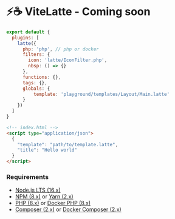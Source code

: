 # ⚡️☕ ViteLatte - Coming soon

```js
export default {
  plugins: [
    latte({
      php: 'php', // php or docker
      filters: {
        icon: 'latte/IconFilter.php',
        nbsp: () => {}
      },
      functions: {},
      tags: {},
      globals: {
          template: 'playground/templates/Layout/Main.latte'
      }
    })
  ]
}
```

```html
<!-- index.html -->
<script type="application/json">
  {
    "template": "path/to/template.latte",
    "title": "Hello world"
  }
</script>
```

### Requirements

- [Node.js LTS (16.x)](https://nodejs.org/en/download/)
- [NPM (8.x)](https://www.npmjs.com/package/npm) or [Yarn (2.x)](https://yarnpkg.com/)
- [PHP (8.x)](https://www.php.net/) or [Docker PHP (8.x)](https://hub.docker.com/_/php)
- [Composer (2.x)](https://getcomposer.org/) or [Docker Composer (2.x)](https://hub.docker.com/_/composer)
